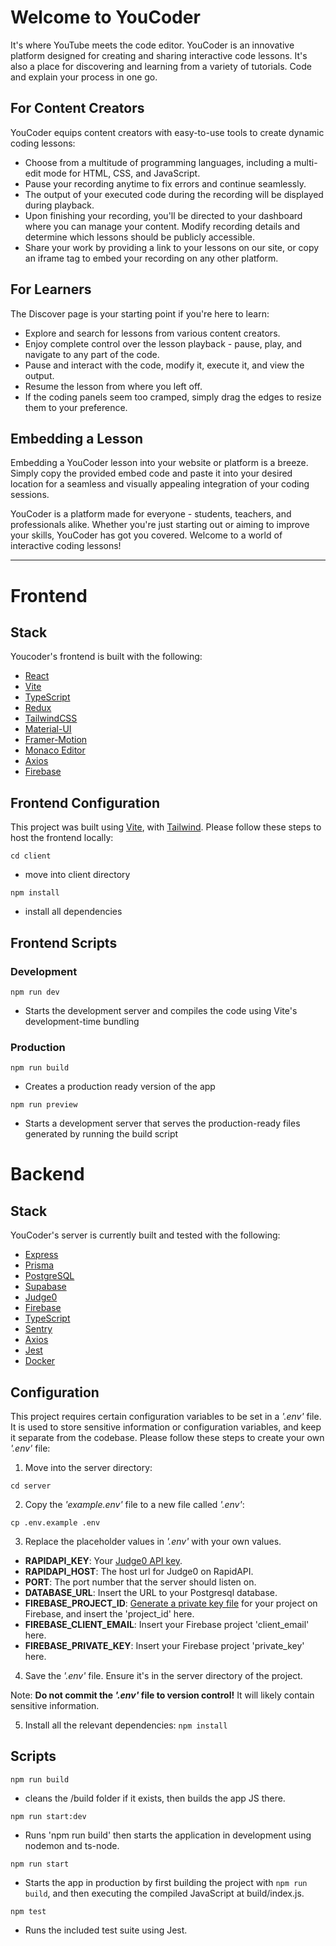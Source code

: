# Welcome to YouCoder 
It's where YouTube meets the code editor. YouCoder is an innovative platform designed for creating and sharing interactive code lessons. It's also a place for discovering and learning from a variety of tutorials. Code and explain your process in one go.

## For Content Creators
YouCoder equips content creators with easy-to-use tools to create dynamic coding lessons:
- Choose from a multitude of programming languages, including a multi-edit mode for HTML, CSS, and JavaScript.
- Pause your recording anytime to fix errors and continue seamlessly.
- The output of your executed code during the recording will be displayed during playback.
- Upon finishing your recording, you'll be directed to your dashboard where you can manage your content. Modify recording details and determine which lessons should be publicly accessible.
- Share your work by providing a link to your lessons on our site, or copy an iframe tag to embed your recording on any other platform.

## For Learners
The Discover page is your starting point if you're here to learn:
- Explore and search for lessons from various content creators.
- Enjoy complete control over the lesson playback - pause, play, and navigate to any part of the code.
- Pause and interact with the code, modify it, execute it, and view the output.
- Resume the lesson from where you left off.
- If the coding panels seem too cramped, simply drag the edges to resize them to your preference.

## Embedding a Lesson
Embedding a YouCoder lesson into your website or platform is a breeze. Simply copy the provided embed code and paste it into your desired location for a seamless and visually appealing integration of your coding sessions.


YouCoder is a platform made for everyone - students, teachers, and professionals alike. Whether you're just starting out or aiming to improve your skills, YouCoder has got you covered. Welcome to a world of interactive coding lessons!

*******

# Frontend
## **Stack**
Youcoder's frontend is built with the following:
- [React](https://react.dev/)
- [Vite](https://vitejs.dev/)
- [TypeScript](https://www.typescriptlang.org/)
- [Redux](https://redux.js.org/)
- [TailwindCSS](https://tailwindcss.com/)
- [Material-UI](https://mui.com/)
- [Framer-Motion](https://www.framer.com/motion/)
- [Monaco Editor](https://microsoft.github.io/monaco-editor/)
- [Axios](https://axios-http.com/)
- [Firebase](https://firebase.google.com/)


## Frontend Configuration
This project was built using [Vite](https://vitejs.dev/), with [Tailwind](https://tailwindcss.com/). Please follow these steps to host the frontend locally:

`cd client`
- move into client directory

`npm install`
- install all dependencies

## Frontend Scripts
### Development
`npm run dev`
- Starts the development server and compiles the code using Vite's development-time bundling
### Production
`npm run build`
- Creates a production ready version of the app

`npm run preview`
- Starts a development server that serves the production-ready files generated by running the build script

# Backend
## **Stack**
YouCoder's server is currently built and tested with the following:
- [Express](https://expressjs.com/)
- [Prisma](https://www.prisma.io/)
- [PostgreSQL](https://www.postgresql.org/)
- [Supabase](https://supabase.com/)
- [Judge0](https://judge0.com/)
- [Firebase](https://firebase.google.com/)
- [TypeScript](https://www.typescriptlang.org/)
- [Sentry](https://www.sentry.io)
- [Axios](https://axios-http.com/)
- [Jest](https://jestjs.io/)
- [Docker](https://www.docker.com/)

## **Configuration**

This project requires certain configuration variables to be set in a *'.env'* file. It is used to store sensitive information or configuration variables, and keep it separate from the codebase. Please follow these steps to create your own *'.env'* file:

1. Move into the server directory:

`cd server`

2. Copy the *'example.env'* file to a new file called *'.env'*:

`cp .env.example .env`

3. Replace the placeholder values in *'.env'* with your own values.

- **RAPIDAPI_KEY**: Your [Judge0 API key](https://rapidapi.com/judge0-official/api/judge0-ce/pricing).
- ****RAPIDAPI_HOST****: The host url for Judge0 on RapidAPI.
- ****PORT****: The port number that the server should listen on.
- ****DATABASE_URL****: Insert the URL to your Postgresql database.
- ****FIREBASE_PROJECT_ID****: [Generate a private key file](https://firebase.google.com/docs/admin/setup#initialize_the_sdk_in_non-google_environments) for your project on Firebase, and insert the 'project_id' here.
- ****FIREBASE_CLIENT_EMAIL****: Insert your Firebase project 'client_email' here.
- ****FIREBASE_PRIVATE_KEY****: Insert your Firebase project 'private_key' here.

4. Save the *'.env'* file. Ensure it's in the server directory of the project.

Note: **Do not commit the *'.env'* file to version control!** It will likely contain sensitive information.

5. Install all the relevant dependencies:
`npm install`

## **Scripts**

`npm run build`

- cleans the /build folder if it exists, then builds the app JS there.

`npm run start:dev`

- Runs 'npm run build' then starts the application in development using nodemon and ts-node.

`npm run start`

- Starts the app in production by first building the project with `npm run build`, and then executing the compiled JavaScript at build/index.js.

`npm test`

- Runs the included test suite using Jest.
